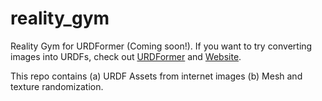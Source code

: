 # reality_gym
Reality Gym for URDFormer (Coming soon!). If you want to try converting images into URDFs, check out [URDFormer](https://github.com/WEIRDLabUW/urdformer) and [Website](https://urdformer.github.io/).

This repo contains (a) URDF Assets from internet images (b) Mesh and texture randomization.
